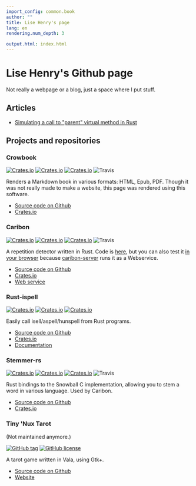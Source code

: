 ```yaml
---
import_config: common.book
author: ""
title: Lise Henry's page
lang: en
rendering.num_depth: 3

output.html: index.html
---
```


Lise Henry's Github page
=============================

Not really a webpage or a blog, just a space where I put stuff.

Articles
--------
* [Simulating a call to "parent" virtual method in Rust](http://lise-henry.github.io/articles/rust_inheritance.html)

Projects and repositories
-------------------------

### Crowbook ###

[![Crates.io](https://img.shields.io/crates/v/crowbook.svg)](https://crates.io/crates/crowbook)
[![Crates.io](https://img.shields.io/crates/d/crowbook.svg)](https://crates.io/crates/crowbook)
[![Crates.io](https://img.shields.io/crates/l/crowbook.svg)](https://crates.io/crates/crowbook)
![Travis](https://img.shields.io/travis/lise-henry/crowbook.svg)

Renders a Markdown book in various formats: HTML, Epub, PDF. Though
it was not really made to make a website, this page was rendered using
this software.

* [Source code on Github](https://github.com/lise-henry/crowbook)
* [Crates.io](https://crates.io/crates/crowbook)

### Caribon ###

[![Crates.io](https://img.shields.io/crates/v/caribon.svg)](https://crates.io/crates/caribon)
[![Crates.io](https://img.shields.io/crates/d/caribon.svg)](https://crates.io/crates/caribon)
[![Crates.io](https://img.shields.io/crates/l/caribon.svg)](https://crates.io/crates/caribon)
![Travis](https://img.shields.io/travis/lise-henry/caribon.svg)

A repetition detector written in Rust. Code is
[here](https://github.com/lise-henry/caribon), but you can also test
it [in your browser](http://vps184889.ovh.net/caribon/) because [caribon-server](https://github.com/lise-henry/caribon-server) runs it 
as a Webservice.

* [Source code on Github](https://github.com/lise-henry/caribon)
* [Crates.io](https://crates.io/crates/caribon)
* [Web service](http://vps184889.ovh.net/caribon/)

### Rust-ispell ###

[![Crates.io](https://img.shields.io/crates/v/ispell.svg)](https://crates.io/crates/ispell)
[![Crates.io](https://img.shields.io/crates/d/ispell.svg)](https://crates.io/crates/ispell)
[![Crates.io](https://img.shields.io/crates/l/ispell.svg)](https://crates.io/crates/ispell)

Easily call isell/aspell/hunspell from Rust programs.

* [Source code on Github](https://github.com/lise-henry/rust-ispell)
* [Crates.io](https://crates.io/crates/ispell)
* [Documentation](https://lise-henry.github.io/rust-ispell/ispell/)


### Stemmer-rs ###

[![Crates.io](https://img.shields.io/crates/v/stemmer.svg)](https://crates.io/crates/stemmer)
[![Crates.io](https://img.shields.io/crates/d/stemmer.svg)](https://crates.io/crates/stemmer)
[![Crates.io](https://img.shields.io/crates/l/stemmer.svg)](https://crates.io/crates/stemmer)
![Travis](https://img.shields.io/travis/lise-henry/stemmer-rs.svg)

Rust bindings to the Snowball C implementation, allowing you to stem a
word in various language. Used by Caribon.

* [Source code on Github](https://github.com/lise-henry/stemmer-rs)
* [Crates.io](https://crates.io/crates/stemmer)

### Tiny 'Nux Tarot ###

(Not maintained anymore.)

[![GitHub tag](https://img.shields.io/github/tag/lise-henry/tnt.svg)](https://github.com/lise-henry/tnt)
[![GitHub license](https://img.shields.io/github/license/lise-henry/tnt.svg)](https://github.com/lise-henry/tnt)


A tarot game written in Vala, using Gtk+.

* [Source code on Github](https://github.com/lise-henry/tnt)
* [Website](http://tnt.ouvaton.org/)
